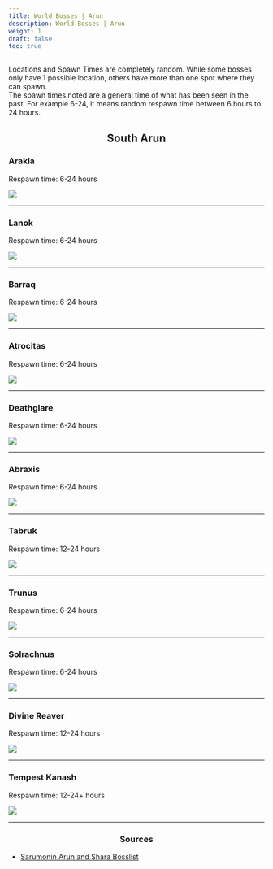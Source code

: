```yaml
---
title: World Bosses | Arun
description: World Bosses | Arun
weight: 1
draft: false
toc: true
---
```


Locations and Spawn Times are completely random. While some bosses only have 1 possible location, others have more than one spot where they can spawn.<br>
The spawn times noted are a general time of what has been seen in the past. For example 6-24, it means random respawn time between 6 hours to 24 hours.<br>

<center>

## South Arun

</center>


### Arakia
Respawn time: 6-24 hours

![](https://i.imgur.com/4sxldyY.png)

<hr/>

### Lanok
Respawn time: 6-24 hours

![](https://i.imgur.com/bZabud2.png)

<hr/>

### Barraq
Respawn time: 6-24 hours

![](https://i.imgur.com/Qo0zpBh.png)

<hr/>

### Atrocitas
Respawn time: 6-24 hours

![](https://i.imgur.com/2AZPCh9.png)

<hr/>

### Deathglare
Respawn time: 6-24 hours

![](https://i.imgur.com/K6iP8Bi.png)

<hr/>

### Abraxis
Respawn time: 6-24 hours

![](https://i.imgur.com/Yoe0GZu.png)

<hr/>

### Tabruk
Respawn time: 12-24 hours

![](https://i.imgur.com/rX3lvDZ.png)

<hr/>

### Trunus
Respawn time: 6-24 hours

![](https://i.imgur.com/iQxDBSw.png)

<hr/>

### Solrachnus
Respawn time: 6-24 hours

![](https://i.imgur.com/YtXHQ0T.png)

<hr/>

### Divine Reaver
Respawn time: 12-24 hours 

![](https://i.imgur.com/33k6Yt9.png)

<hr/>

### Tempest Kanash
Respawn time: 12-24+ hours 

![](https://i.imgur.com/BieIAYW.png)

<hr/>

<center><h3>Sources</h3></center>

* [Sarumonin Arun and Shara Bosslist](https://www.sarumonin.com/guides/tera-shara-and-arun-boss-achievement-guide/)
